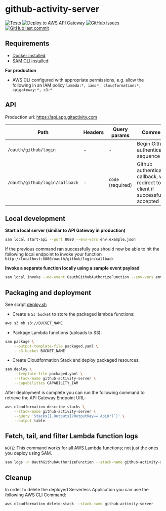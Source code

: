 # github-activity-server

[![Tests](https://github.com/Dasmicrobot/github-activity-server/actions/workflows/test.yml/badge.svg?branch=master)](https://github.com/Dasmicrobot/github-activity-server/actions/workflows/test.yml)
[![Deploy to AWS API Gateway](https://github.com/Dasmicrobot/github-activity-server/actions/workflows/deploy.yml/badge.svg?branch=master)](https://github.com/Dasmicrobot/github-activity-server/actions/workflows/deploy.yml)
[![GitHub issues](https://img.shields.io/github/issues/Dasmicrobot/github-activity-server.svg)](https://github.com/Dasmicrobot/github-activity-server/issues)
[![GitHub last commit](https://img.shields.io/github/last-commit/Dasmicrobot/github-activity-server.svg)](https://github.com/Dasmicrobot/github-activity-server/commits/master)

## Requirements

* [Docker installed](https://www.docker.com/community-edition)
* [SAM CLI installed](https://docs.aws.amazon.com/serverless-application-model/latest/developerguide/serverless-sam-cli-install.html)

**For production**
* AWS CLI configured with appropriate permissions, 
  e.g. allow the following in an IAM policy 
  `lambda:*, iam:*, cloudformation:*, apigateway:*, s3:*`

## API

Production url: https://api.app.gitactivity.com

| Path | Headers | Query params | Comment |
| ---- | ------- | ------------ | ------- |
| `/oauth/github/login` | - | - | Begin Github authentication sequence |
| `/oauth/github/login/callback` | - | `code` (required) | Github authentication callback, will redirect to client if successfully accepted |

## Local development

**Start a local server (similar to API Gateway in production)**

```bash
sam local start-api --port 8080 --env-vars env.example.json
```

If the previous command ran successfully you should now be able to hit the following 
local endpoint to invoke your function `http://localhost:8080/oauth/github/login/callback`

**Invoke a separate function locally using a sample event payload**

```bash
sam local invoke --no-event OauthGithubAuthorizeFunction --env-vars env.example.json
```

## Packaging and deployment

See script [deploy.sh](./deploy.sh)

- Create a `S3 bucket` to store the packaged lambda functions:
```bash
aws s3 mb s3://BUCKET_NAME
```
- Package Lambda functions (uploads to S3):
```bash
sam package \
    --output-template-file packaged.yaml \
    --s3-bucket BUCKET_NAME
```
- Create Cloudformation Stack and deploy packaged resources.
```bash
sam deploy \
    --template-file packaged.yaml \
    --stack-name github-activity-server \
    --capabilities CAPABILITY_IAM
```

After deployment is complete you can run the following command to retrieve the API Gateway Endpoint URL:
```bash
aws cloudformation describe-stacks \
    --stack-name github-activity-server \
    --query 'Stacks[].Outputs[?OutputKey==`ApiUrl`]' \
    --output table
``` 

## Fetch, tail, and filter Lambda function logs

`NOTE`: This command works for all AWS Lambda functions; not just the ones you deploy using SAM.

```bash
sam logs -n OauthGithubAuthorizeFunction --stack-name github-activity-server --tail
```

## Cleanup

In order to delete the deployed Serverless Application you can use the following AWS CLI Command:

```bash
aws cloudformation delete-stack --stack-name github-activity-server
```
